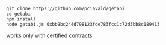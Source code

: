 ```
git clone https://github.com/pciavald/getabi
cd getabi
npm install
node getabi.js 0xbb9bc244d798123fde783fcc1c72d3bb8c189413
```
works only with certified contracts
